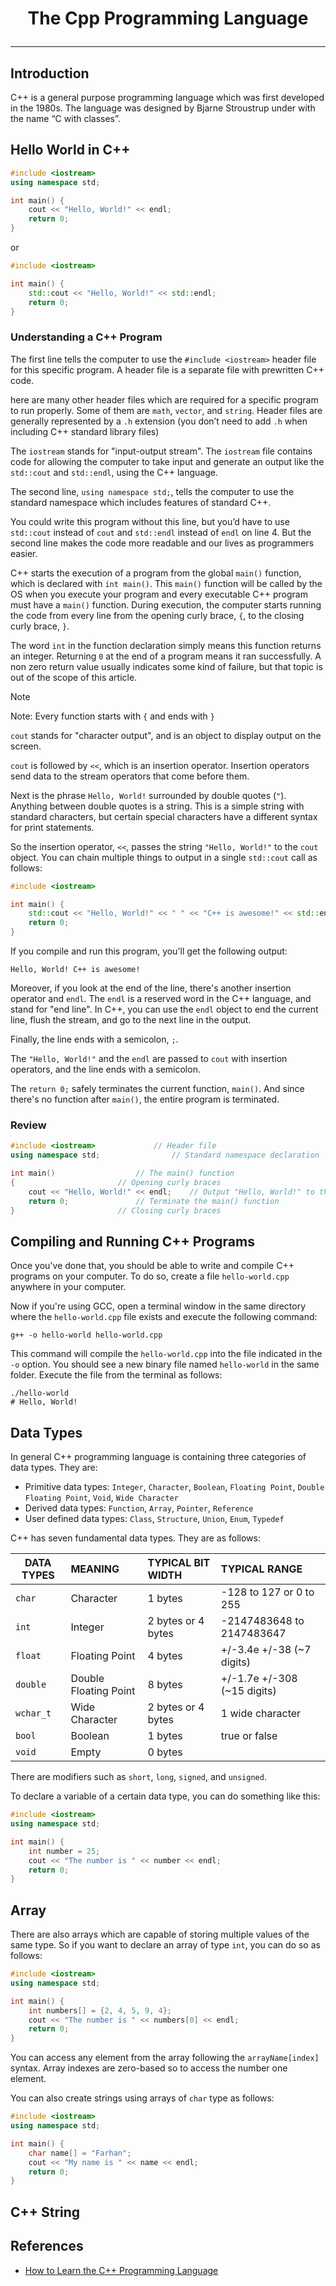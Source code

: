 # <p align="center">The Cpp Programming Language</p>
---

## Introduction
C++ is a general purpose programming language which was first developed in the 1980s. The language was designed by Bjarne Stroustrup under with the name “C with classes”.

## Hello World in C++
```cpp
#include <iostream>
using namespace std;

int main() {
	cout << "Hello, World!" << endl;
	return 0;
}
```
or
```cpp
#include <iostream>

int main() {
	std::cout << "Hello, World!" << std::endl;
	return 0;
}
```

### Understanding a C++ Program
The first line tells the computer to use the `#include <iostream>` header file for this specific program. A header file is a separate file with prewritten C++ code.

here are many other header files which are required for a specific program to run properly. Some of them are `math`, `vector`, and `string`. Header files are generally represented by a `.h` extension (you don’t need to add `.h` when including C++ standard library files)

The `iostream` stands for "input-output stream". The `iostream` file contains code for allowing the computer to take input and generate an output like the `std::cout` and `std::endl`, using the C++ language.

The second line, `using namespace std;`, tells the computer to use the standard namespace which includes features of standard C++.

You could write this program without this line, but you’d have to use `std::cout` instead of `cout` and `std::endl` instead of `endl` on line 4. But the second line makes the code more readable and our lives as programmers easier.

C++ starts the execution of a program from the global `main()` function, which is declared with `int main()`. This `main()` function will be called by the OS when you execute your program and every executable C++ program must have a `main()` function. During execution, the computer starts running the code from every line from the opening curly brace, `{`, to the closing curly brace, `}`.

The word `int` in the function declaration simply means this function returns an integer. Returning `0` at the end of a program means it ran successfully. A non zero return value usually indicates some kind of failure, but that topic is out of the scope of this article.

>[!NOTE]
> Note: Every function starts with `{` and ends with `}`

`cout` stands for "character output", and is an object to display output on the screen.

`cout` is followed by `<<`, which is an insertion operator. Insertion operators send data to the stream operators that come before them.

Next is the phrase `Hello, World!` surrounded by double quotes (`"`). Anything between double quotes is a string. This is a simple string with standard characters, but certain special characters have a different syntax for print statements.

So the insertion operator, `<<`, passes the string `"Hello, World!"` to the `cout` object. You can chain multiple things to output in a single `std::cout` call as follows:
```cpp
#include <iostream>

int main() {
	std::cout << "Hello, World!" << " " << "C++ is awesome!" << std::endl;
	return 0;
}
```
If you compile and run this program, you'll get the following output:

```
Hello, World! C++ is awesome!
```

Moreover, if you look at the end of the line, there's another insertion operator and `endl`. The `endl` is a reserved word in the C++ language, and stand for "end line". In C++, you can use the `endl` object to end the current line, flush the stream, and go to the next line in the output.

Finally, the line ends with a semicolon, `;`.

The `"Hello, World!"` and the `endl` are passed to `cout` with insertion operators, and the line ends with a semicolon.

The `return 0;` safely terminates the current function, `main()`. And since there's no function after `main()`, the entire program is terminated.

### Review
```cpp
#include <iostream>				// Header file
using namespace std;				// Standard namespace declaration

int main()					// The main() function
{						// Opening curly braces
	cout << "Hello, World!" << endl;	// Output "Hello, World!" to the console and end the line
	return 0;				// Terminate the main() function
}						// Closing curly braces
```

## Compiling and Running C++ Programs
Once you've done that, you should be able to write and compile C++ programs on your computer. To do so, create a file `hello-world.cpp` anywhere in your computer.

Now if you're using GCC, open a terminal window in the same directory where the `hello-world.cpp` file exists and execute the following command:

```
g++ -o hello-world hello-world.cpp
```
This command will compile the `hello-world.cpp` into the file indicated in the `-o` option. You should see a new binary file named `hello-world` in the same folder. Execute the file from the terminal as follows:

```
./hello-world
# Hello, World!
```

## Data Types
In general C++ programming language is containing three categories of data types. They are:
- Primitive data types: `Integer`, `Character`, `Boolean`, `Floating Point`, `Double Floating Point`, `Void`, `Wide Character`
- Derived data types: `Function`, `Array`, `Pointer`, `Reference`
- User defined data types: `Class`, `Structure`, `Union`, `Enum`, `Typedef`

C++ has seven fundamental data types. They are as follows:

| DATA TYPES   | MEANING 		 | TYPICAL BIT WIDTH	| TYPICAL RANGE 		|  
|--------------|:------------------------|:---------------------|:------------------------------|
| `char`       | Character         	 | 1 bytes 		| -128 to 127 or 0 to 255 	|
| `int`        | Integer          	 | 2 bytes or 4 bytes   | -2147483648 to 2147483647 	|
| `float`      | Floating Point          | 4 bytes 		| +/-3.4e +/-38 (~7 digits) 	|
| `double`     | Double Floating Point   | 8 bytes 		| +/-1.7e +/-308 (~15 digits) 	|
| `wchar_t`     | Wide Character          | 2 bytes or 4 bytes  | 1 wide character	 	|
| `bool`       | Boolean          	 | 1 bytes 		| true or false 		|
| `void`       | Empty          	 | 0 bytes 		|  				|

There are modifiers such as `short`, `long`, `signed`, and `unsigned`.

To declare a variable of a certain data type, you can do something like this:

```cpp
#include <iostream>
using namespace std;

int main() {
	int number = 25;
	cout << "The number is " << number << endl;
	return 0;
}
```

## Array
There are also arrays which are capable of storing multiple values of the same type. So if you want to declare an array of type `int`, you can do so as follows:

```cpp
#include <iostream>
using namespace std;

int main() {
	int numbers[] = {2, 4, 5, 9, 4};
	cout << "The number is " << numbers[0] << endl;
	return 0;
}
```
You can access any element from the array following the `arrayName[index]` syntax. Array indexes are zero-based so to access the number one element.

You can also create strings using arrays of `char` type as follows:

```cpp
#include <iostream>
using namespace std;

int main() {
	char name[] = "Farhan";
	cout << "My name is " << name << endl;
	return 0;
}
```
## C++ String




## References
- [How to Learn the C++ Programming Language](https://www.freecodecamp.org/news/how-to-learn-the-c-programming-language/)




